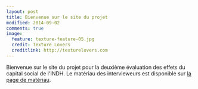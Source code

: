 ```yaml
---
layout: post
title: Bienvenue sur le site du projet
modified: 2014-09-02
comments: true
image:
  feature: texture-feature-05.jpg
  credit: Texture Lovers
  creditlink: http://texturelovers.com
---
```



Bienvenue sur le site du projet pour la deuxième évaluation des effets du capital social de l'INDH.
Le matériau des intervieweurs est disponible sur [la page de matériau](/ondh/materiau).
